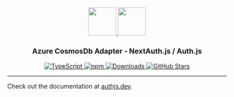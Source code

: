 <p align="center">
  <br/>
  <a href="https://authjs.dev" target="_blank">
    <img height="64px" src="https://authjs.dev/img/logo-sm.png" />
  </a>
  <a href="https://azure.microsoft.com/en-us/products/cosmos-db" target="_blank">
    <img height="64px" src="https://authjs.dev/img/adapters/azure-cosmosdb.svg"/>
  </a>
  <h3 align="center"><b>Azure CosmosDb Adapter</b> - NextAuth.js / Auth.js</a></h3>
  <p align="center" style="align: center;">
    <a href="https://npm.im/@auth/cosmosdb-adapter">
      <img src="https://img.shields.io/badge/TypeScript-blue?style=flat-square" alt="TypeScript" />
    </a>
    <a href="https://npm.im/@auth/cosmosdb-adapter">
      <img alt="npm" src="https://img.shields.io/npm/v/@auth/cosmosdb-adapter?color=green&label=@auth/cosmosdb-adapter&style=flat-square">
    </a>
    <a href="https://www.npmtrends.com/@auth/cosmosdb-adapter">
      <img src="https://img.shields.io/npm/dm/@auth/cosmosdb-adapter?label=%20downloads&style=flat-square" alt="Downloads" />
    </a>
    <a href="https://github.com/nextauthjs/next-auth/stargazers">
      <img src="https://img.shields.io/github/stars/nextauthjs/next-auth?style=flat-square" alt="GitHub Stars" />
    </a>
  </p>
</p>

---

Check out the documentation at [authjs.dev](https://authjs.dev/reference/adapter/cosmosdb).

